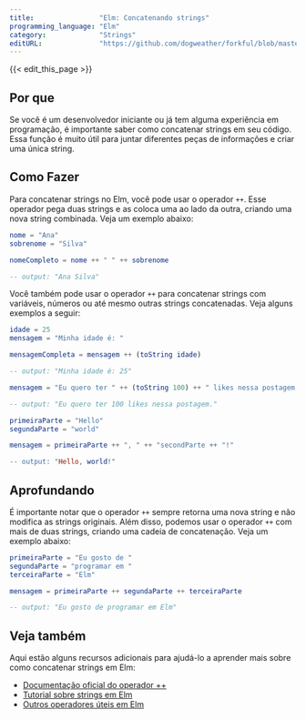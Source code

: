 ```yaml
---
title:                "Elm: Concatenando strings"
programming_language: "Elm"
category:             "Strings"
editURL:              "https://github.com/dogweather/forkful/blob/master/content/pt/elm/concatenating-strings.md"
---
```


{{< edit_this_page >}}

## Por que 

Se você é um desenvolvedor iniciante ou já tem alguma experiência em programação, é importante saber como concatenar strings em seu código. Essa função é muito útil para juntar diferentes peças de informações e criar uma única string.

## Como Fazer 

Para concatenar strings no Elm, você pode usar o operador `++`. Esse operador pega duas strings e as coloca uma ao lado da outra, criando uma nova string combinada. Veja um exemplo abaixo:

```Elm 
nome = "Ana"
sobrenome = "Silva"

nomeCompleto = nome ++ " " ++ sobrenome

-- output: "Ana Silva"
```

Você também pode usar o operador `++` para concatenar strings com variáveis, números ou até mesmo outras strings concatenadas. Veja alguns exemplos a seguir:

```Elm
idade = 25
mensagem = "Minha idade é: "

mensagemCompleta = mensagem ++ (toString idade) 

-- output: "Minha idade é: 25"
```

```Elm
mensagem = "Eu quero ter " ++ (toString 100) ++ " likes nessa postagem."

-- output: "Eu quero ter 100 likes nessa postagem."
```

```Elm 
primeiraParte = "Hello"
segundaParte = "world"

mensagem = primeiraParte ++ ", " ++ "secondParte ++ "!"

-- output: "Hello, world!"
```

## Aprofundando 

É importante notar que o operador `++` sempre retorna uma nova string e não modifica as strings originais. Além disso, podemos usar o operador `++` com mais de duas strings, criando uma cadeia de concatenação. Veja um exemplo abaixo:

```Elm 
primeiraParte = "Eu gosto de "
segundaParte = "programar em "
terceiraParte = "Elm"

mensagem = primeiraParte ++ segundaParte ++ terceiraParte 

-- output: "Eu gosto de programar em Elm" 
```

## Veja também 

Aqui estão alguns recursos adicionais para ajudá-lo a aprender mais sobre como concatenar strings em Elm:

- [Documentação oficial do operador ++](https://package.elm-lang.org/packages/elm/core/latest/String#++)
- [Tutorial sobre strings em Elm](https://www.tutorialspoint.com/elm/elm_strings.htm)
- [Outros operadores úteis em Elm](https://medium.com/@aleiadeveloper/10-must-know-elm-operators-part-1-27a3ef9d8c0e)
